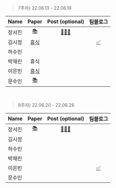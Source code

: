 > 7주차)
> 22.06.13 - 22.06.19

|Name|Paper|Post (optional)|팀블로그|
|---|:---:|:---:|:---:|
|장서진|[📚](https://arxiv.org/abs/1911.09070)|[🧑🏻‍💻](https://sulky-waltz-11f.notion.site/EfficientDet-Scalable-and-Efficient-Object-Detection-efc7247294a34eb2b5bd5d1560f0c1d7)|
|김시정|[휴식]()||[✅]()|
|하수민|[]()||
|박채린|휴식||
|이은빈|[휴식]()||
|문수인|[📚](https://arxiv.org/pdf/2004.14448.pdf)||

<br>

> 8주차)
> 22.06.20 - 22.06.26

|Name|Paper|Post (optional)|팀블로그|
|---|:---:|:---:|:---:|
|장서진|[📚](https://www.cv-foundation.org/openaccess/content_cvpr_2014/papers/Girshick_Rich_Feature_Hierarchies_2014_CVPR_paper.pdf)|[🧑🏻‍💻](https://sulky-waltz-11f.notion.site/Rich-feature-hierarchies-for-accurate-object-detection-and-semantic-segmentation-094a2f2bb45c4fad8797b9a6bdef76c1)|
|김시정|[]()||
|하수민|[]()||
|박채린|[]()||
|이은빈|[]()||[✅]()|
|문수인|[]()||

